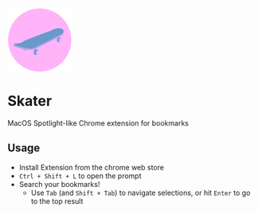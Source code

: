 ![test](icon128.png?raw=true)

# Skater
MacOS Spotlight-like Chrome extension for bookmarks

## Usage
* Install Extension from the chrome web store
* `Ctrl + Shift + L` to open the prompt
* Search your bookmarks!
    * Use `Tab` (and `Shift + Tab`) to navigate selections, or hit `Enter` to go to the top result
